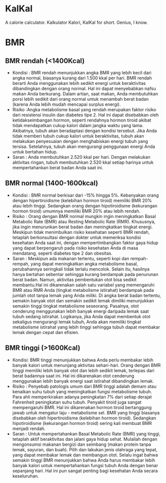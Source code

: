 # KalKal
A calorie calculator. Kalkulator Kalori, KalKal for short. Genius, I know.
# BMR
## BMR rendah (<1400Kcal)
- Kondisi : BMR rendah menunjukkan angka BMR yang lebih kecil dari angka normal, biasanya kurang dari 1.500 kkal per hari. BMR rendah berarti Anda menggunakan lebih sedikit energi untuk beraktivitas dibandingkan dengan orang normal. Hal ini dapat menyebabkan nafsu makan Anda berkurang. Dalam artian, saat makan, Anda membutuhkan porsi lebih sedikit dari orang normal untuk menambah berat badan (karena Anda lebih mudah mencapai surplus energi).
- Risiko :Angka metabolisme basal yang rendah merupakan faktor risiko dari resistensi insulin dan diabetes tipe 2. Hal ini dapat disebabkan oleh ketidakseimbangan hormon, seperti rendahnya hormon tiroid akibat tidak mendapatkan cukup kalori dalam jangka waktu yang lama. Akibatnya, tubuh akan beradaptasi dengan kondisi tersebut. Jika Anda tidak memberi tubuh cukup kalori untuk beraktivitas, tubuh akan melakukan penyesuaian dengan menghabiskan energi tubuh yang tersisa. Setelahnya, tubuh akan mengurangi penggunaan energi Anda untuk bertahan hidup.
- Saran : Anda membutuhkan 2.520 kkal per hari. Dengan melakukan aktivitas ringan, tubuh membutuhkan 2.520 kkal setiap harinya untuk mempertahankan berat badan Anda saat ini.

## BMR normal (1400-1600kcal)
- Kondisi : BMR normal berkisar dari -15% hingga 5%. Kebanyakan orang dengan hipertiroidisme (kelebihan hormon tiroid) memiliki BMR 20% atau lebih tinggi. Sedangkan orang dengan hipotiroidisme (kekurangan hormon tiroid) umumnya memiliki BMR 20% atau lebih rendah.
- Risiko : Orang dengan BMR normal mungkin ingin meningkatkan Basal Metabolic Rate (BMR) atau Resting Metabolic Rate (RMR). Khususnya, jika ingin menurunkan berat badan dan meningkatkan tingkat energi. Meskipun tidak menimbulkan risiko kesehatan seperti BMR rendah, tetaplah berkonsultasi dengan dokter untuk memeriksa kondisi kesehatan Anda saat ini, dengan mempertimbangkan faktor gaya hidup yang dapat berpengaruh pada risiko kesehatan Anda di masa mendatang, seperti diabetes tipe 2 dan obesitas.
- Saran : Meskipun ada makanan tertentu, seperti kopi dan rempah-rempah, yang dapat meningkatkan angka metabolisme basal, perubahannya seringkali tidak terlalu mencolok. Selain itu, hasilnya hanya bertahan sebentar sehingga kurang berdampak pada penurunan berat badan. Namun, aktivitas pembentukan otot bisa sedikit membantu.Hal ini dikarenakan salah satu variabel yang memengaruhi BMR atau RMR Anda (tingkat metabolisme istirahat) berdampak pada jumlah otot tanpa lemak yang Anda miliki. Di angka berat badan tertentu, semakin banyak otot dan semakin sedikit lemak dimiliki menunjukkan semakin tinggi tingkat metabolisme seseorang. Pasalnya, otot cenderung menggunakan lebih banyak energi daripada lemak saat tubuh sedang istirahat. Logikanya, jika Anda dapat membentuk otot sekaligus mengurangi lemak tubuh, Anda akan memiliki tingkat metabolisme istirahat yang lebih tinggi sehingga tubuh dapat membakar lemak dengan cepat dan efisien.

## BMR tinggi (>1600Kcal)
- Kondisi: BMR tinggi menunjukkan bahwa Anda perlu membakar lebih banyak kalori untuk menunjang aktivitas sehari-hari. Orang dengan BMR tinggi memiliki lebih banyak otot dan lebih sedikit lemak, terlepas dari berat badannya saat ini. Hal ini dikarenakan otot cenderung menggunakan lebih banyak energi saat istirahat dibandingkan lemak.
- Risiko : Penyebab patologis umum dari BMR tinggi adalah demam atau kenaikan suhu tubuh yang meningkatkan fungsi metabolisme tubuh. Para ahli memperkirakan adanya peningkatan 7% dari setiap derajat Fahrenheit peningkatan suhu tubuh. Penyakit tiroid juga sangat mempengaruhi BMR. Hal ini dikarenakan hormon tiroid bertanggung jawab untuk mengatur laju - metabolisme sel. BMR yang tinggi biasanya disebabkan oleh hipertiroidisme (kelebihan hormon tiroid). Sedangkan hipotiroidisme (kekurangan hormon tiroid) sering kali membuat BMR menjadi rendah.
- Saran : Untuk mempertahankan Basal Metabolic Rate (BMR) yang tinggi, tetaplah aktif beraktivitas dan jalani gaya hidup sehat. Mulailah dengan mengonsumsi makanan bergizi dan seimbang (makan protein tanpa lemak, sayuran, dan buah). Pilih dan lakukan jenis olahraga yang tepat, yang dapat membakar lemak dan membangun otot. Selalu ingat bahwa semakin tinggi BMR menunjukkan bahwa Anda harus membakar lebih banyak kalori untuk mempertahankan fungsi tubuh Anda dengan benar sepanjang hari. Hal ini pun sangat penting bagi kesehatan Anda secara keseluruhan.
